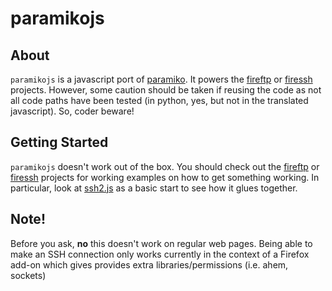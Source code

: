 # paramikojs

## About

`paramikojs` is a javascript port of [paramiko](http://www.lag.net/paramiko/).  It powers the [fireftp](https://github.com/mimecuvalo/fireftp) or [firessh](https://github.com/mimecuvalo/firessh) projects.  However, some caution should be taken if reusing the code as not all code paths have been tested (in python, yes, but not in the translated javascript).  So, coder beware!

## Getting Started

`paramikojs` doesn't work out of the box. You should check out the [fireftp](https://github.com/mimecuvalo/fireftp) or [firessh](https://github.com/mimecuvalo/firessh) projects for working examples on how to get something working.  In particular, look at [ssh2.js](https://github.com/mimecuvalo/fireftp/blob/master/src/content/js/connection/ssh2.js) as a basic start to see how it glues together.

## Note!

Before you ask, **no** this doesn't work on regular web pages.  Being able to make an SSH connection only works currently in the context of a Firefox add-on which gives provides extra libraries/permissions (i.e. ahem, sockets)
